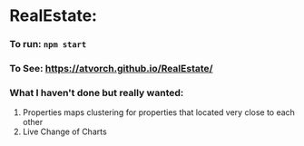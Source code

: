 # RealEstate:

### To run: `npm start`
### To See: https://atvorch.github.io/RealEstate/

### What I haven't done but really wanted:

1. Properties maps clustering for properties that located very close to each other
2. Live Change of Charts
